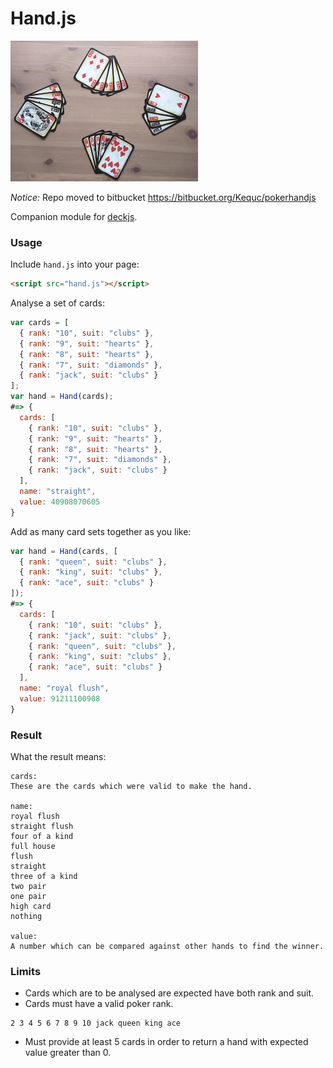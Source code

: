 # Hand.js

<img src="https://raw.githubusercontent.com/Kequc/handjs/master/images/cards.jpg" alt="Cards" width="300" height="225" />

*Notice:* Repo moved to bitbucket https://bitbucket.org/Kequc/pokerhandjs

Companion module for [deckjs](https://github.com/Kequc/deckjs).

### Usage

Include `hand.js` into your page:
```html
<script src="hand.js"></script>
```

Analyse a set of cards:
```javascript
var cards = [
  { rank: "10", suit: "clubs" },
  { rank: "9", suit: "hearts" },
  { rank: "8", suit: "hearts" },
  { rank: "7", suit: "diamonds" },
  { rank: "jack", suit: "clubs" }
];
var hand = Hand(cards);
#=> {
  cards: [
    { rank: "10", suit: "clubs" },
    { rank: "9", suit: "hearts" },
    { rank: "8", suit: "hearts" },
    { rank: "7", suit: "diamonds" },
    { rank: "jack", suit: "clubs" }
  ],
  name: "straight",
  value: 40908070605
}
```

Add as many card sets together as you like:
```javascript
var hand = Hand(cards, [
  { rank: "queen", suit: "clubs" },
  { rank: "king", suit: "clubs" },
  { rank: "ace", suit: "clubs" }
]);
#=> {
  cards: [
    { rank: "10", suit: "clubs" },
    { rank: "jack", suit: "clubs" },
    { rank: "queen", suit: "clubs" },
    { rank: "king", suit: "clubs" },
    { rank: "ace", suit: "clubs" }
  ],
  name: "royal flush",
  value: 91211100908
}
```

### Result

What the result means:
```
cards:
These are the cards which were valid to make the hand.

name:
royal flush
straight flush
four of a kind
full house
flush
straight
three of a kind
two pair
one pair
high card
nothing

value:
A number which can be compared against other hands to find the winner.
```

### Limits

* Cards which are to be analysed are expected have both rank and suit.
* Cards must have a valid poker rank.
```
2 3 4 5 6 7 8 9 10 jack queen king ace
```
* Must provide at least 5 cards in order to return a hand with expected value greater than 0.
